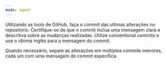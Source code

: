 ```yaml
---
mode: agent
---
```


Utilizando as tools de GitHub, faça o commit das ultimas alterações no repositório. Certifique-se de que o commit inclua uma mensagem clara e descritiva sobre as mudanças realizadas. Utilize conventional commits e use o idioma inglês para a mensagem do commit.

Quando necessário, separe as alterações em múltiplos commits menores, cada um com uma mensagem de commit específica.

